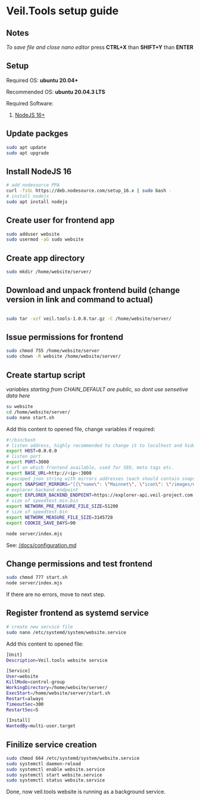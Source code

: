# Veil.Tools setup guide
## Notes
*To save file and close nano editor* press **CTRL+X** than **SHIFT+Y** than **ENTER**

## Setup
Required OS: **ubuntu 20.04+**

Recommended OS: **ubuntu 20.04.3 LTS**

Required Software:
1. [NodeJS 16+](https://nodejs.org/en/)

## Update packges
```bash
sudo apt update
sudo apt upgrade
```

## Install NodeJS 16
```bash
# add nodesource PPA
curl -fsSL https://deb.nodesource.com/setup_16.x | sudo bash -
# install nodejs
sudo apt install nodejs
```

## Create user for frontend app
```bash
sudo adduser website
sudo usermod -aG sudo website
```

## Create app directory
```bash
sudo mkdir /home/website/server/
```

## Download and unpack frontend build (change version in link and command to actual)
```bash

sudo tar -xzf veil.tools-1.0.0.tar.gz -C /home/website/server/
```

## Issue permissions for frontend
```bash
sudo chmod 755 /home/website/server
sudo chown -R website /home/website/server/
```

## Create startup script
*variables starting from CHAIN_DEFAULT are public, so dont use sensetive data here*
```bash
su website
cd /home/website/server/
sudo nano start.sh
```
Add this content to opened file, change variables if required:
```bash
#!/bin/bash
# listen address, highly recommended to change it to localhost and hide nuxt server behind nginx proxy for example
export HOST=0.0.0.0
# listen port
export PORT=3000
# url on which frontend available, used for SEO, meta tags etc.
export BASE_URL=http://<ip>:3000
# escaped json string with mirrors addresses (each should contain snapshot.json speedtest.min.bin and speedtest.bin, also sha256 hashes in txt and snapshots)
export SNAPSHOT_MIRRORS="[{\"name\": \"Mainnet\", \"icon\": \"/images/networks/mainnet.svg\", \"mirrors\": [{\"name\": \"NA1\", \"path\": \"https://mirror-na1.veil.tools/\"}, {\"name\": \"NA2\", \"path\": \"https://mirror-na2.veil.tools/\"},{\"name\": \"EU1\", \"path\": \"https://mirror-eu1.veil.tools/\"}, {\"name\": \"EU2\", \"path\": \"https://mirror-eu2.veil.tools/\"}]}, {\"name\": \"Testnet\", \"icon\": \"/images/networks/testnet.svg\", \"mirrors\": [{\"name\": \"NA1\", \"path\": \"https://mirror-na1.veil.tools/testnet/\"}, {\"name\": \"NA2\", \"path\": \"https://mirror-na2.veil.tools/testnet/\"},{\"name\": \"EU1\", \"path\": \"https://mirror-eu1.veil.tools/testnet/\"}, {\"name\": \"EU2\", \"path\": \"https://mirror-eu2.veil.tools/testnet/\"}]}]"
# explorer backend endpoint
export EXPLORER_BACKEND_ENDPOINT=https://explorer-api.veil-project.com
# size of speedtest.min.bin
export NETWORK_PRE_MEASURE_FILE_SIZE=51200
# size of speedtest.bin
export NETWORK_MEASURE_FILE_SIZE=3145728
export COOKIE_SAVE_DAYS=90

node server/index.mjs
```
See: [/docs/configuration.md](/docs/configuration.md)

## Change permissions and test frontend
```bash
sudo chmod 777 start.sh
node server/index.mjs
```
If there are no errors, move to next step.

## Register frontend as systemd service
```bash
# create new service file
sudo nano /etc/systemd/system/website.service
```

Add this content to opened file:
```bash
[Unit]
Description=Veil.tools website service

[Service]
User=website
KillMode=control-group
WorkingDirectory=/home/website/server/
ExecStart=/home/website/server/start.sh
Restart=always
TimeoutSec=300
RestartSec=5

[Install]
WantedBy=multi-user.target
```

## Finilize service creation
```bash
sudo chmod 664 /etc/systemd/system/website.service
sudo systemctl daemon-reload
sudo systemctl enable website.service
sudo systemctl start website.service
sudo systemctl status website.service
```

Done, now veil.tools website is running as a background service.